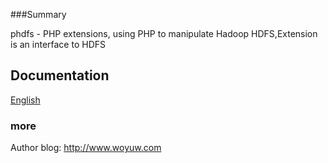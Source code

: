 
###Summary

phdfs - PHP extensions, using PHP to manipulate Hadoop HDFS,Extension is an interface to HDFS 

## Documentation
[English](https://github.com/yuduanchen/phdfs/wiki/phdfs)

### more
Author blog: http://www.woyuw.com


